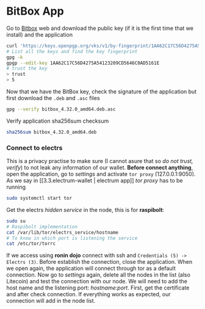 # BitBox App
Go to [Bitbox](`https://github.com/digitalbitbox/bitbox-wallet-app/releases`) web and download the public key (if it is the first time that we install) and the application
```bash
curl 'https://keys.openpgp.org/vks/v1/by-fingerprint/1AA62C17C56D4275A54123209CD5646C0AD5161E' | gpg --import
# List all the keys and find the key fingerprint
gpg -k
gpgp --edit-key 1AA62C17C56D4275A54123209CD5646C0AD5161E
# trust the key
> trust
> 5
```
Now that we have the BitBox key, check the signature of the application but first download the `.deb` and `.asc` files
```bash
gpg --verify bitbox_4.32.0_amd64.deb.asc
```
Verify application sha256sum checksum
```bash
sha256sum bitbox_4.32.0_amd64.deb
```
### Connect to electrs
This is a privacy practise to make sure (I cannot asure that so *do not trust, verify*) to not leak any information of our wallet.
**Before connect anything**, open the application, go to *settings* and activate `tor proxy` (127.0.0.1:9050). As we say in [[3.3.electrum-wallet | electrum app]] *tor proxy* has to be running
```bash
sudo systemctl start tor
```
Get the electrs *hidden service* in the node, this is for **raspibolt**:
```bash
sudo su
# Raspibolt implementation
cat /var/lib/tor/electrs_service/hostname
# To know in which port is listening the service
cat /etc/tor/torrc
```
If we access using **ronin dojo** connect with ssh and `Credentials (5) -> Electrs (3)`.
Before establish the connection, close the application. When we open again, the application will connect through tor as a default connection. Now go to *settings* again, delete all the nodes in the list (also Litecoin) and test the connection with our node. We will need to add the host name and the listening port: *hostname:port*. First, get the certificate and after check connection. If everything works as expected, our connection will add in the node list.